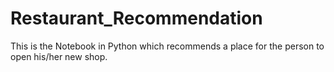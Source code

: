 # Restaurant_Recommendation
This is the Notebook in Python which recommends a place for the person to open his/her new shop.
